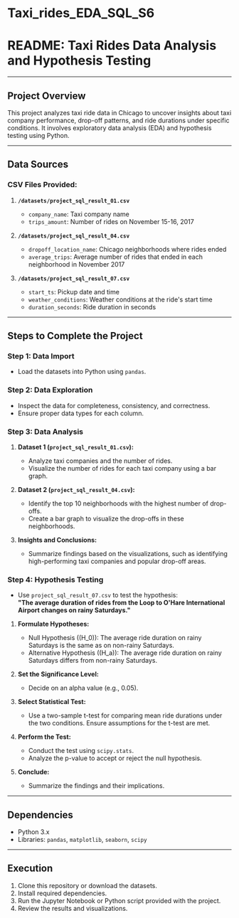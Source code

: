 # Taxi_rides_EDA_SQL_S6

# README: Taxi Rides Data Analysis and Hypothesis Testing

---

## Project Overview
This project analyzes taxi ride data in Chicago to uncover insights about taxi company performance, drop-off patterns, and ride durations under specific conditions. It involves exploratory data analysis (EDA) and hypothesis testing using Python.

---

## Data Sources
### CSV Files Provided:
1. **`/datasets/project_sql_result_01.csv`**  
   - `company_name`: Taxi company name  
   - `trips_amount`: Number of rides on November 15-16, 2017  

2. **`/datasets/project_sql_result_04.csv`**  
   - `dropoff_location_name`: Chicago neighborhoods where rides ended  
   - `average_trips`: Average number of rides that ended in each neighborhood in November 2017  

3. **`/datasets/project_sql_result_07.csv`**  
   - `start_ts`: Pickup date and time  
   - `weather_conditions`: Weather conditions at the ride's start time  
   - `duration_seconds`: Ride duration in seconds  

---

## Steps to Complete the Project

### Step 1: Data Import
- Load the datasets into Python using `pandas`.

### Step 2: Data Exploration
- Inspect the data for completeness, consistency, and correctness.
- Ensure proper data types for each column.

### Step 3: Data Analysis
1. **Dataset 1 (`project_sql_result_01.csv`):**
   - Analyze taxi companies and the number of rides.
   - Visualize the number of rides for each taxi company using a bar graph.

2. **Dataset 2 (`project_sql_result_04.csv`):**
   - Identify the top 10 neighborhoods with the highest number of drop-offs.
   - Create a bar graph to visualize the drop-offs in these neighborhoods.

3. **Insights and Conclusions:**
   - Summarize findings based on the visualizations, such as identifying high-performing taxi companies and popular drop-off areas.

### Step 4: Hypothesis Testing
- Use `project_sql_result_07.csv` to test the hypothesis:  
  **"The average duration of rides from the Loop to O'Hare International Airport changes on rainy Saturdays."**

1. **Formulate Hypotheses:**
   - Null Hypothesis (\(H_0\)): The average ride duration on rainy Saturdays is the same as on non-rainy Saturdays.  
   - Alternative Hypothesis (\(H_a\)): The average ride duration on rainy Saturdays differs from non-rainy Saturdays.

2. **Set the Significance Level:**
   - Decide on an alpha value (e.g., 0.05).

3. **Select Statistical Test:**
   - Use a two-sample t-test for comparing mean ride durations under the two conditions. Ensure assumptions for the t-test are met.

4. **Perform the Test:**
   - Conduct the test using `scipy.stats`.
   - Analyze the p-value to accept or reject the null hypothesis.

5. **Conclude:**
   - Summarize the findings and their implications.

---

## Dependencies
- Python 3.x  
- Libraries: `pandas`, `matplotlib`, `seaborn`, `scipy`

---

## Execution
1. Clone this repository or download the datasets.
2. Install required dependencies.
3. Run the Jupyter Notebook or Python script provided with the project.
4. Review the results and visualizations.
